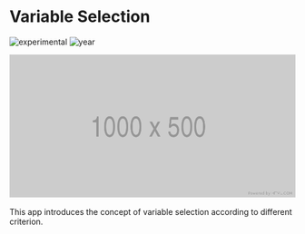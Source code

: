 # Variable Selection

![experimental](https://img.shields.io/badge/lifecycle-experimental-orange)
![year](https://img.shields.io/badge/year-2020-lightgrey)

![App Screenshot](/docs/screenshot.png)

This app introduces the concept of variable selection according to different criterion.

